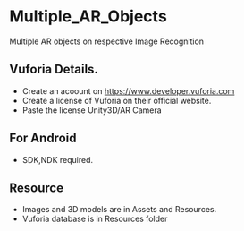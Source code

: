 # Multiple_AR_Objects
 Multiple AR objects on respective Image Recognition

## Vuforia Details.
* Create an acoount on https://www.developer.vuforia.com
* Create a license of Vuforia on their official website.
* Paste the license Unity3D/AR Camera

## For Android
* SDK,NDK required.

## Resource
* Images and 3D models are in Assets and Resources.
* Vuforia database is in Resources folder

